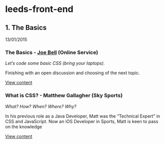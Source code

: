 # leeds-front-end

## 1. The Basics

13/01/2015

### The Basics - [Joe Bell](https://github.com/joebell93) (Online Service)
_Let’s code some basic CSS (bring your laptops)._

Finishing with an open discussion and choosing of the next topic.

[View content](https://github.com/sky-uk/leeds-front-end/tree/master/1.%20The%20Basics/The%20Basics)

### What is CSS? - Matthew Gallagher (Sky Sports)
_What? How? When? Where? Why?_

In his previous role as a Java Developer, Matt was the “Technical Expert” in CSS and JavaScript.
Now an iOS Developer in Sports, Matt is keen to pass on the knowledge

[View content](https://github.com/sky-uk/leeds-front-end/tree/master/1.%20The%20Basics/What%20is%20CSS%3F)


